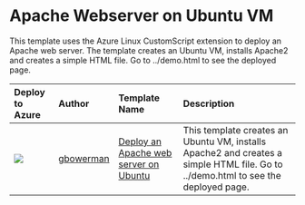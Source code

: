 # Apache Webserver on Ubuntu VM

This template uses the Azure Linux CustomScript extension to deploy an Apache web server. The template creates an Ubuntu VM, installs Apache2 and creates a simple HTML file. Go to ../demo.html to see the deployed page.



| Deploy to Azure  | Author                          | Template Name   | Description     |
|:-----------------|:--------------------------------| :---------------| :---------------|
| <a href="https://portal.azure.com/#create/Microsoft.Template/uri/https%3A%2F%2Fraw.githubusercontent.com%2FAzure%2Fazure-quickstart-templates%2Fmaster%2Fapache2-on-ubuntu-vm%2Fazuredeploy.json" target="_blank"><img src="http://azuredeploy.net/deploybutton_small.png"/></a> | [gbowerman](https://github.com/gbowerman) | [Deploy an Apache web server on Ubuntu](https://github.com/Azure/azure-quickstart-templates/tree/master/apache2-on-ubuntu-vm) | This template creates an Ubuntu VM, installs Apache2 and creates a simple HTML file. Go to ../demo.html to see the deployed page.|
